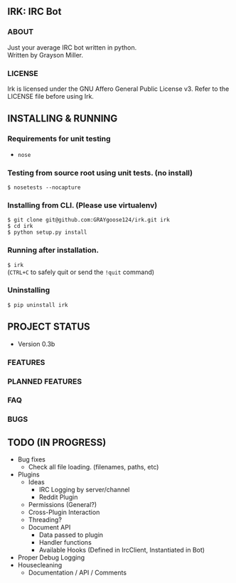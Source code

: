 ## IRK: IRC Bot

### ABOUT
Just your average IRC bot written in python.    
Written by Grayson Miller.       
                            
### LICENSE
Irk is licensed under the GNU Affero General Public License v3.
Refer to the LICENSE file before using Irk.   


## INSTALLING & RUNNING
### Requirements for unit testing
* `nose`   
    
### Testing from source root using unit tests. (no install)
`$ nosetests --nocapture`

### Installing from CLI. (Please use virtualenv)
`$ git clone git@github.com:GRAYgoose124/irk.git irk`  
`$ cd irk`                                           
`$ python setup.py install`                       

### Running after installation.
`$ irk`   
(`CTRL+C` to safely quit or send the `!quit` command)
                                     
### Uninstalling
`$ pip uninstall irk`                                


## PROJECT STATUS
* Version 0.3b

### FEATURES

### PLANNED FEATURES

### FAQ

### BUGS

## TODO (IN PROGRESS)
* Bug fixes
  * Check all file loading. (filenames, paths, etc)
* Plugins
  * Ideas
    * IRC Logging by server/channel
    * Reddit Plugin
  * Permissions (General?)
  * Cross-Plugin Interaction
  * Threading?
  * Document API
    * Data passed to plugin
    * Handler functions
    * Available Hooks (Defined in IrcClient, Instantiated in Bot)
* Proper Debug Logging
* Housecleaning
  * Documentation / API / Comments